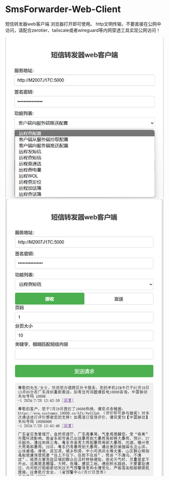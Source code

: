 # SmsForwarder-Web-Client
短信转发器web客户端 浏览器打开即可使用。 http文明传输，不要直接在公网中访问，请配合zerotier、tailscale或者wireguard等内网穿透工具实现公网访问！

![](image.png)
![](image2.png)